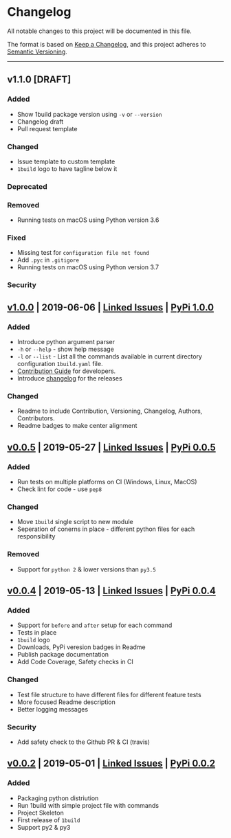 # Changelog
All notable changes to this project will be documented in this file.

The format is based on [Keep a Changelog](https://keepachangelog.com/en/1.0.0/),
and this project adheres to [Semantic Versioning](https://semver.org/spec/v2.0.0.html).

---

## v1.1.0 [DRAFT]

### Added
- Show 1build package version using `-v` or `--version`
- Changelog draft
- Pull request template

### Changed
- Issue template to custom template
- `1build` logo to have tagline below it

### Deprecated

### Removed
- Running tests on macOS using Python version 3.6

### Fixed
- Missing test for `configuration file not found`
- Add `.pyc` in `.gitigore`
- Running tests on macOS using Python version 3.7

### Security


## [v1.0.0](https://github.com/gopinath-langote/1build/releases/tag/v1.0.0) | 2019-06-06 | [Linked Issues](https://github.com/gopinath-langote/1build/milestone/4?closed=1) | [PyPi 1.0.0](https://pypi.org/project/1build/1.0.0/)

### Added
- Introduce python argument parser
- `-h` or `--help` - show help message
- `-l` or `--list` - List all the commands available in current directory configuration `1build.yaml` file.
- [Contribution Guide](https://github.com/gopinath-langote/1build/blob/master/CONTRIBUTING.md) for developers.
- Introduce [changelog](https://github.com/gopinath-langote/1build/blob/master/docs/CHANGELOG.md) for the releases


### Changed
- Readme to include Contribution, Versioning, Changelog, Authors, Contributors.
- Readme badges to make center alignment


## [v0.0.5](https://github.com/gopinath-langote/1build/releases/tag/v0.0.5) | 2019-05-27 | [Linked Issues](https://github.com/gopinath-langote/1build/milestone/3?closed=1) | [PyPi 0.0.5](https://pypi.org/project/1build/0.0.5/)

### Added
- Run tests on multiple platforms on CI (Windows, Linux, MacOS)
- Check lint for code - use `pep8`

### Changed
- Move `1build` single script to new module
- Seperation of conerns in place - different python files for each responsibility

### Removed
- Support for `python 2` & lower versions than `py3.5`


## [v0.0.4](https://github.com/gopinath-langote/1build/releases/tag/v0.0.4) | 2019-05-13 | [Linked Issues](https://github.com/gopinath-langote/1build/milestone/2?closed=1) | [PyPi 0.0.4](https://pypi.org/project/1build/0.0.4/)

### Added
- Support for `before` and `after` setup for each command
- Tests in place
- `1build` logo
- Downloads, PyPi veresion badges in Readme
- Publish package documentation
- Add Code Coverage, Safety checks in CI

### Changed
- Test file structure to have different files for different feature tests
- More focused Readme description
- Better logging messages

### Security
- Add safety check to the Github PR & CI (travis)



## [v0.0.2](https://github.com/gopinath-langote/1build/releases/tag/v0.0.2) | 2019-05-01 | [Linked Issues](https://github.com/gopinath-langote/1build/milestone/1?closed=1) | [PyPi 0.0.2](https://pypi.org/project/1build/0.0.2/)

### Added
- Packaging python distriution
- Run 1build with simple project file with commands
- Project Skeleton
- First release of `1build`
- Support py2 & py3
